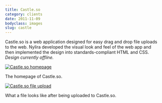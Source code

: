 ```yaml
---
title: Castle.so
category: clients
date: 2011-11-09
bodyclass: images
slug: castle
---
```


Castle.so is a web application designed for easy drag and drop file uploads to the web. Nylira developed the visual look and feel of the web app and then implemented the design into standards-compliant HTML and CSS. *Design currently offline.*

<div class="figure">
  <a href="../assets/images/projects/castle-01.png"><img src="../assets/images/projects/castle-01.png" alt="Castle.so homepage"></a>
  <div class="figcaption">
    <p>The homepage of Castle.so.</p>
  </div>
</div>

<div class="figure">
  <a href="../assets/images/projects/castle-02.png"><img src="../assets/images/projects/castle-02.png" alt="Castle.so file upload"></a>
  <div class="figcaption">
    <p>What a file looks like after being uploaded to Castle.so.</p>
  </div>
</div>
